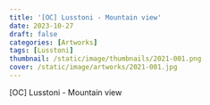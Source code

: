 ```yaml
---
title: '[OC] Lusstoni - Mountain view'
date: 2023-10-27
draft: false
categories: [Artworks]
tags: [Lusstoni]
thumbnail: /static/image/thumbnails/2021-001.png
cover: /static/image/artworks/2021-001.jpg
---
```

[OC] Lusstoni - Mountain view
